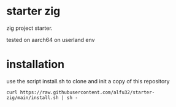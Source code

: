 # starter zig

zig project starter.

tested on aarch64 on userland env

# installation

use  the script install.sh to clone and init a copy of this repository

`curl https://raw.githubusercontent.com/alfu32/starter-zig/main/install.sh | sh -`
